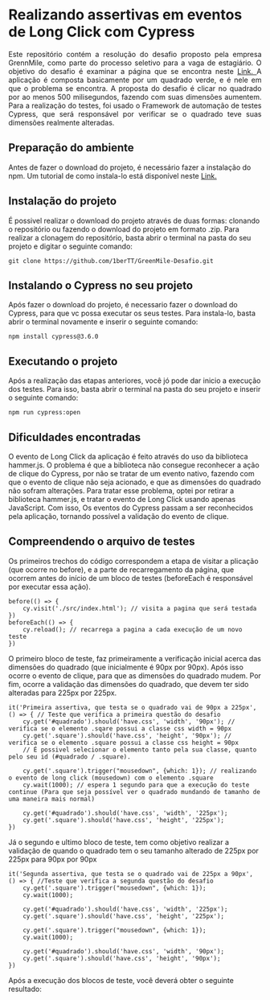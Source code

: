 <h1 align="left"> Realizando assertivas em eventos de Long Click com Cypress </h1>

<p align="justify"> 
  Este repositório contém a resolução do desafio proposto pela empresa GrennMile, como parte do processo seletivo para a vaga de estagiário. O objetivo do desafio é examinar a página que se encontra neste <a href="https://codepen.io/choskim/pen/RLYebL"> Link. </a> A aplicação é composta basicamente por um quadrado verde, e é nele em que o problema se encontra. A proposta do desafio é clicar no quadrado por ao menos 500 milisegundos, fazendo com suas dimensões aumentem. Para a realização do testes, foi usado o Framework de automação de testes Cypress, que será responsável por verificar se o quadrado teve suas dimensões realmente alteradas.
</p>

<h2 align="left"> Preparação do ambiente </h2>

<p>
  Antes de fazer o download do projeto, é necessário fazer a instalação do npm. Um tutorial de como instala-lo está disponível neste <a href="https://www.devmedia.com.br/como-instalar-o-node-js-npm-e-o-react-no-windows/40329"> Link. </a>
</p>

<h2 align="left"> Instalação do projeto </h2>

<p>
  É possivel realizar o download do projeto através de duas formas: clonando o repositório ou fazendo o download do projeto em formato .zip. Para realizar a clonagem do repositório, basta abrir o terminal na pasta do seu projeto e digitar o seguinte comando:
</p>

` git clone https://github.com/1berTT/GreenMile-Desafio.git `

<h2 align="left"> Instalando o Cypress no seu projeto </h2>
<p>
  Após fazer o download do projeto, é necessario fazer o download do Cypress, para que vc possa executar os seus testes. Para instala-lo, basta abrir o terminal novamente e inserir o seguinte comando:
</p>

` npm install cypress@3.6.0 `

<h2 align="left"> Executando o projeto </h2>
<p>
  Após a realização das etapas anteriores, você jó pode dar inicio a execução dos testes. Para isso, basta abrir o terminal na pasta do seu projeto e inserir o seguinte comando:
</p>

` npm run cypress:open `

<h2 align="left"> Dificuldades encontradas </h2>

<p>
  O evento de Long Click da aplicação é feito através do uso da biblioteca hammer.js. O problema é que a biblioteca não consegue reconhecer a ação de clique do Cypress, por não se tratar de um evento nativo, fazendo com que o evento de clique não seja acionado, e que as dimensões do quadrado não sofram alterações. Para tratar esse problema, optei por retirar a biblioteca hammer.js, e tratar o evento de Long Click usando apenas JavaScript. Com isso, Os eventos do Cypress passam a ser reconhecidos pela aplicação, tornando possível a validação do evento de clique.
</p>

<h2 align="left"> Compreendendo o arquivo de testes </h2>

<p>
  Os primeiros trechos do código correspondem a etapa de visitar a plicação (que ocorre no before), e a parte de recarregamento da página, que ocorrem antes do início de um bloco de testes (beforeEach é responsável por executar essa ação).
</p>

```
before(() => {
    cy.visit('./src/index.html'); // visita a pagina que será testada
})
beforeEach(() => {
    cy.reload(); // recarrega a pagina a cada execução de um novo teste
})
```

<p>
  O primeiro bloco de teste, faz primeiramente a verificação inicial acerca das dimensões do quadrado (que inicialmente é 90px por 90px). Após isso ocorre o evento de clique, para que as dimensões do quadrado mudem. Por fim, ocorre a validação das dimensões do quadrado, que devem ter sido alteradas para 225px por 225px.
</p>

```
it('Primeira assertiva, que testa se o quadrado vai de 90px a 225px', () => { // Teste que verifica a primeira questão do desafio
    cy.get('#quadrado').should('have.css', 'width', '90px'); // verifica se o elemento .sqare possui a classe css width = 90px
    cy.get('.square').should('have.css', 'height', '90px'); // verifica se o elemento .square possui a classe css height = 90px
    // É possivel selecionar o elemento tanto pela sua classe, quanto pelo seu id (#quadrado / .square).

    cy.get('.square').trigger("mousedown", {which: 1}); // realizando o evento de long click (mousedown) com o elemento .square
    cy.wait(1000); // espera 1 segundo para que a execução do teste continue (Para que seja possível ver o quadrado mundando de tamanho de uma maneira mais normal)

    cy.get('#quadrado').should('have.css', 'width', '225px');
    cy.get('.square').should('have.css', 'height', '225px');
})
```

<p>
  Já o segundo e ultimo bloco de teste, tem como objetivo realizar a validação de quando o quadrado tem o seu tamanho alterado de 225px por 225px para 90px por 90px
</p>

```
it('Segunda assertiva, que testa se o quadrado vai de 225px a 90px', () => { //Teste que verifica a segunda questão do desafio
    cy.get('.square').trigger("mousedown", {which: 1});
    cy.wait(1000);

    cy.get('#quadrado').should('have.css', 'width', '225px');
    cy.get('.square').should('have.css', 'height', '225px');

    cy.get('.square').trigger("mousedown", {which: 1});
    cy.wait(1000);

    cy.get('#quadrado').should('have.css', 'width', '90px');
    cy.get('.square').should('have.css', 'height', '90px');
})
```

<p>
  Após a execução dos blocos de teste, você deverá obter o seguinte resultado:
</p>



